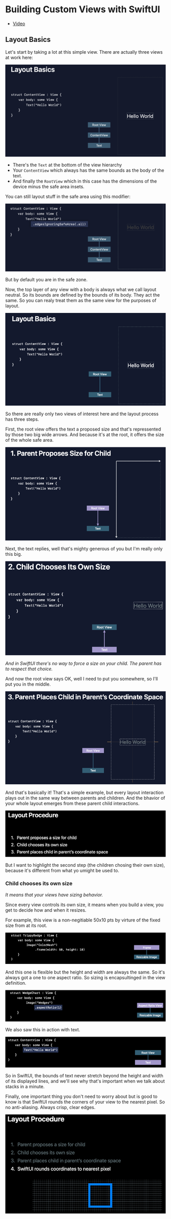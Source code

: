 # Building Custom Views with SwiftUI

- [Video](https://developer.apple.com/videos/play/wwdc2019/237/)

## Layout Basics

Let's start by taking a lot at this simple view. There are actually three views at work here:

![](images/1.png)

- There's the `Text` at the bottom of the view hierarchy
- Your `ContentView` which always has the same bounds as the body of the text.
- And finally the `RootView` which in this case has the dimensions of the device minus the safe area insets.

You can still layout stuff in the safe area using this modifier:

![](images/2.png)

But by default you are in the safe zone.

Now, the top layer of any view with a body is always what we call layout neutral. So its bounds are defined by the bounds of its body. They act the same. So you can realy treat them as the same view for the purposes of layout.

![](images/3.png)

So there are really only two views of interest here and the layout process has three steps.

First, the root view offers the text a proposed size and that's repressented by those two big wide arrows. And because it's at the root, it offers the size of the whole safe area.

![](images/4.png)

Next, the text replies, well that's mighty generous of you but I'm really only this big. 

![](images/5.png)

*And in SwiftUI there's no way to force a size on your child. The parent has to respect that choice.*

And now the root view says OK, well I need to put you somewhere, so I'll put you in the middle.

![](images/6.png)

And that's basically it! That's a simple example, but every layout interaction plays out in the same way between parents and children. And the bhavior of your whole layout emerges from these parent child interactions.

![](images/7.png)

But I want to highlight the second step (the children chosing their own size), because it's different from what yo umight be used to.

### Child chooses its own size

*It means that your views have sizing behavior.*

Since every view controls its own size, it means when you build a view, you get to decide how and when it resizes.

For example, this view is a non-negitiable 50x10 pts by virture of the fixed size from at its root.

![](images/8.png) 

And this one is flexible but the height and width are always the same. So it's always got a one to one aspect ratio. So sizing is encapsultinged in the view definition.

![](images/9.png)

We also saw this in action with text.

![](images/10.png)

So in SwiftUI, the bounds of text never stretch beyond the height and width of its displayed lines, and we'll see why that's important when we talk about stacks in a minute.

Finally, one important thing you don't need to worry about but is good to know is that SwiftUI rounds the corners of your view to the nearest pixel. So no anti-aliasing. Always crisp, clear edges.

![](images/11.png)

